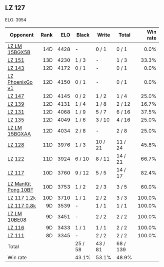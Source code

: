 ## LZ 127 ##

ELO: 3954

Opponent | Rank | ELO | Black | Write | Total | Win rate
---------|-----:|----:|-------|-------|-------|-------:
[LZ LM 15BGX5B](LZ%20LM%2015BGX5B.md) | 14D | 4428 | - | 0 / 1 | 0 / 1 | 0.0%
[LZ 151](LZ%20151.md) | 13D | 4230 | 1 / 3 | - | 1 / 3 | 33.3%
[LZ 143](LZ%20143.md) | 12D | 4172 | 0 / 1 | - | 0 / 1 | 0.0%
[LZ PhoenixGo v1](LZ%20PhoenixGo%20v1.md) | 12D | 4150 | 0 / 1 | - | 0 / 1 | 0.0%
[LZ 147](LZ%20147.md) | 12D | 4145 | 0 / 2 | 1 / 2 | 1 / 4 | 25.0%
[LZ 139](LZ%20139.md) | 12D | 4131 | 1 / 4 | 1 / 8 | 2 / 12 | 16.7%
[LZ 131](LZ%20131.md) | 12D | 4068 | 1 / 9 | 5 / 7 | 6 / 16 | 37.5%
[LZ 135](LZ%20135.md) | 12D | 4049 | 1 / 6 | 3 / 10 | 4 / 16 | 25.0%
[LZ LM 15BGXAA](LZ%20LM%2015BGXAA.md) | 12D | 4034 | 2 / 8 | - | 2 / 8 | 25.0%
[LZ 128](LZ%20128.md) | 11D | 3976 | 1 / 3 | 10 / 21 | 11 / 24 | 45.8%
[LZ 122](LZ%20122.md) | 11D | 3924 | 6 / 10 | 8 / 11 | 14 / 21 | 66.7%
[LZ 117](LZ%20117.md) | 10D | 3760 | 9 / 12 | 5 / 5 | 14 / 17 | 82.4%
[LZ ManKit Pong 10BF](LZ%20ManKit%20Pong%2010BF.md) | 10D | 3753 | 1 / 2 | 2 / 3 | 3 / 5 | 60.0%
[LZ 117 1.2k](LZ%20117%201.2k.md) | 10D | 3710 | 1 / 1 | 2 / 2 | 3 / 3 | 100.0%
[LZ 117 0.8k](LZ%20117%200.8k.md) | 9D | 3539 | - | 1 / 1 | 1 / 1 | 100.0%
[LZ LM 10BE08](LZ%20LM%2010BE08.md) | 9D | 3451 | - | 2 / 2 | 2 / 2 | 100.0%
[LZ 116](LZ%20116.md) | 9D | 3433 | 1 / 1 | 1 / 1 | 2 / 2 | 100.0%
[LZ 111](LZ%20111.md) | 8D | 3345 | - | 2 / 2 | 2 / 2 | 100.0%
Total | | | 25 / 58 | 43 / 81 | 68 / 139 | 
Win rate| | | 43.1% | 53.1% | 48.9% | 
